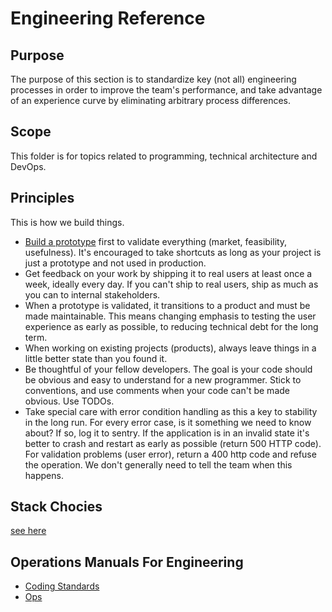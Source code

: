 
# Engineering Reference

## Purpose

The purpose of this section is to standardize key (not all) engineering processes in order to improve the team's performance, and take advantage of an experience curve by eliminating arbitrary process differences.

## Scope

This folder is for topics related to programming, technical architecture and DevOps.

## Principles

This is how we build things.

  * [Build a prototype](./PROTOTYPING.md) first to validate everything (market, feasibility, usefulness). It's encouraged to take shortcuts as long as your project is just a prototype and not used in production.
  * Get feedback on your work by shipping it to real users at least once a week, ideally every day. If you can't ship to real users, ship as much as you can to internal stakeholders.
  * When a prototype is validated, it transitions to a product and must be made maintainable. This means changing emphasis to testing the user experience as early as possible, to reducing technical debt for the long term.
  * When working on existing projects (products), always leave things in a little better state than you found it.
  * Be thoughtful of your fellow developers. The goal is your code should be obvious and easy to understand for a new programmer. Stick to conventions, and use comments when your code can't be made obvious. Use TODOs.
  * Take special care with error condition handling as this a key to stability in the long run. For every error case, is it something we need to know about? If so, log it to sentry. If the application is in an invalid state it's better to crash and restart as early as possible (return 500 HTTP code). For validation problems (user error), return a 400 http code and refuse the operation. We don't generally need to tell the team when this happens.

## Stack Chocies

[see here](./STACK_CHOICES.md)

## Operations Manuals For Engineering

  * [Coding Standards](./CODING_STANDARDS.md)
  * [Ops](./OPERATIONS.md)
